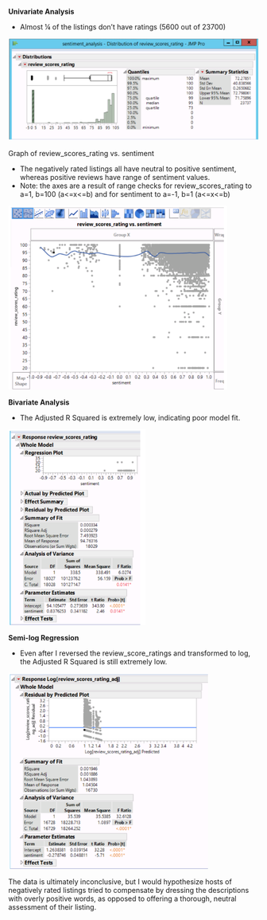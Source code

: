 **Univariate Analysis**
* Almost ¼ of the listings don’t have ratings (5600 out of 23700)
<img alt="Univariate Analysis" src="https://github.com/jj1787/airbnb/blob/master/images/Univariate.png?raw=true">

Graph of review_scores_rating vs. sentiment
* The negatively rated listings all have neutral to positive sentiment, whereas positive reviews have  range of sentiment values.
* Note: the axes are a result of range checks for review_scores_rating to a=1, b=100 (a<=x<=b) and for sentiment to a=-1, b=1 (a<=x<=b)
<img alt="Graph" src="https://github.com/jj1787/airbnb/blob/master/images/Graph.png?raw=true">

**Bivariate Analysis**
* The Adjusted R Squared is extremely low, indicating poor model fit.
<img alt="Bivariate Analysis" src="https://github.com/jj1787/airbnb/blob/master/images/Bivariate.png?raw=true">

**Semi-log Regression**
* Even after I reversed the review_score_ratings and transformed to log, the Adjusted R Squared is still extremely low.
<img alt="Semi-log Regression" src="https://github.com/jj1787/airbnb/blob/master/images/Semilog.png?raw=true">

The data is ultimately inconclusive, but I would hypothesize hosts of negatively rated listings tried to compensate by dressing the descriptions with overly positive words, as opposed to offering a thorough, neutral assessment of their listing.
